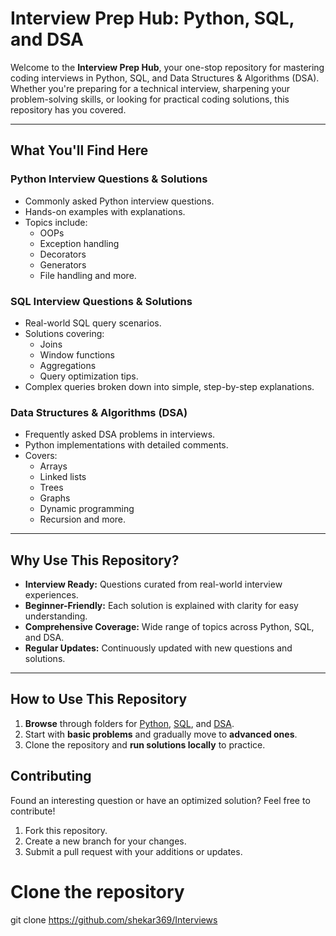 # Interview Prep Hub: Python, SQL, and DSA

Welcome to the **Interview Prep Hub**, your one-stop repository for mastering coding interviews in Python, SQL, and Data Structures & Algorithms (DSA). Whether you're preparing for a technical interview, sharpening your problem-solving skills, or looking for practical coding solutions, this repository has you covered.

---

## What You'll Find Here

### Python Interview Questions & Solutions
- Commonly asked Python interview questions.
- Hands-on examples with explanations.
- Topics include:
  - OOPs
  - Exception handling
  - Decorators
  - Generators
  - File handling and more.

### SQL Interview Questions & Solutions
- Real-world SQL query scenarios.
- Solutions covering:
  - Joins
  - Window functions
  - Aggregations
  - Query optimization tips.
- Complex queries broken down into simple, step-by-step explanations.

### Data Structures & Algorithms (DSA)
- Frequently asked DSA problems in interviews.
- Python implementations with detailed comments.
- Covers:
  - Arrays
  - Linked lists
  - Trees
  - Graphs
  - Dynamic programming
  - Recursion and more.

---

## Why Use This Repository?
- **Interview Ready:** Questions curated from real-world interview experiences.
- **Beginner-Friendly:** Each solution is explained with clarity for easy understanding.
- **Comprehensive Coverage:** Wide range of topics across Python, SQL, and DSA.
- **Regular Updates:** Continuously updated with new questions and solutions.

---

## How to Use This Repository
1. **Browse** through folders for [Python](#python-interview-questions--solutions), [SQL](#sql-interview-questions--solutions), and [DSA](#data-structures--algorithms-dsa).
2. Start with **basic problems** and gradually move to **advanced ones**.
3. Clone the repository and **run solutions locally** to practice.

## Contributing
Found an interesting question or have an optimized solution? Feel free to contribute!

1. Fork this repository.
2. Create a new branch for your changes.
3. Submit a pull request with your additions or updates.

# Clone the repository
git clone https://github.com/shekar369/Interviews

